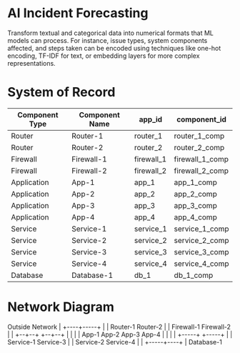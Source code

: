 # AI Incident Forecasting
Transform textual and categorical data into numerical formats that ML models can process. For instance, issue types, system components affected, and steps taken can be encoded using techniques like one-hot encoding, TF-IDF for text, or embedding layers for more complex representations.

# System of Record

| Component Type | Component Name | app_id      | component_id      |
|----------------|----------------|-------------|-------------------|
| Router         | Router-1       | router_1    | router_1_comp     |
| Router         | Router-2       | router_2    | router_2_comp     |
| Firewall       | Firewall-1     | firewall_1  | firewall_1_comp   |
| Firewall       | Firewall-2     | firewall_2  | firewall_2_comp   |
| Application    | App-1          | app_1       | app_1_comp        |
| Application    | App-2          | app_2       | app_2_comp        |
| Application    | App-3          | app_3       | app_3_comp        |
| Application    | App-4          | app_4       | app_4_comp        |
| Service        | Service-1      | service_1   | service_1_comp    |
| Service        | Service-2      | service_2   | service_2_comp    |
| Service        | Service-3      | service_3   | service_3_comp    |
| Service        | Service-4      | service_4   | service_4_comp    |
| Database       | Database-1     | db_1        | db_1_comp         |

# Network Diagram

Outside Network
       |
  +----+-----+
  |          |
Router-1   Router-2
  |          |
Firewall-1 Firewall-2
  |          |
+--+--+    +--+--+
|     |    |     |
App-1 App-2 App-3 App-4
  |     |    |     |
  +-----+    +-----+
     |          |
  Service-1  Service-3
     |          |
  Service-2  Service-4
     |          |
     +-----+----+
           |
       Database-1
